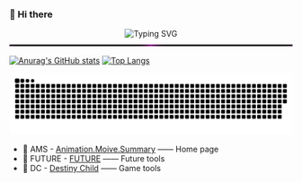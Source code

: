 ### 👋 Hi there
<div align="center">
  
![Typing SVG](https://readme-typing-svg.herokuapp.com?font=Handlee&center=true&vCenter=true&width=600&height=40&lines=If+everyone+is+not+special%2C+Maybe+you+can+be+what+you+want+to+be.)
<img src="./images/line.gif" width="100%"  height="3">  
  
</div> 


[![Anurag's GitHub stats](https://github-readme-stats.vercel.app/api?username=Mobbbb&hide_title=false&show_icons=true&include_all_commits=true&line_height=24&hide=stars)](https://github.com/Mobbbb)
[![Top Langs](https://github-readme-stats.vercel.app/api/top-langs/?username=Mobbbb&layout=compact&line_height=22)](https://github.com/Mobbbb)


![snake](./images/github-contribution-grid-snake.svg)


- 🚩 AMS - [Animation.Moive.Summary](https://www.mobbbb.top/?from=git) —— Home page
- 🚩 FUTURE - [FUTURE](https://www.mobbbb.top/future/?from=git) —— Future tools
- 🚩 DC - [Destiny Child](https://www.mobbbb.top/dc/) —— Game tools
